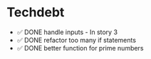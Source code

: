 # Techdebt

- ✅ DONE handle inputs - In story 3
- ✅ DONE refactor too many if statements
- ✅ DONE better function for prime numbers